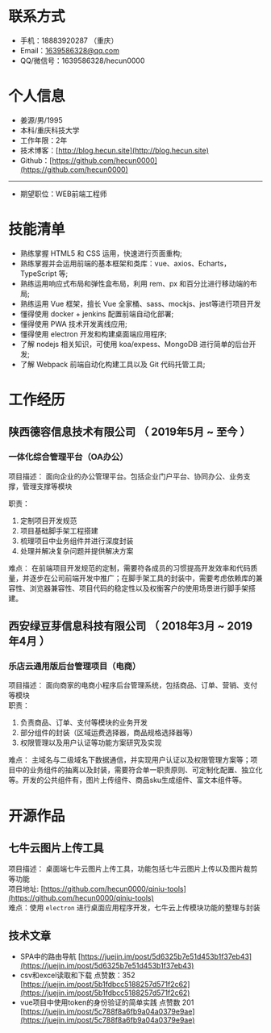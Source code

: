 
# 联系方式
- 手机：18883920287 （重庆）
- Email：1639586328@qq.com
- QQ/微信号：1639586328/hecun0000


# 个人信息

 - 姜源/男/1995 
 - 本科/重庆科技大学 
 - 工作年限：2年
 - 技术博客：[http://blog.hecun.site](http://blog.hecun.site)
 - Github：[https://github.com/hecun0000](https://github.com/hecun0000)                          
  
*** 
 - 期望职位：WEB前端工程师

# 技能清单

- 熟练掌握 HTML5 和 CSS 运用，快速进⾏页面重构;  
- 熟练掌握并会运用前端的基本框架和类库：vue、axios、Echarts，TypeScript 等;  
- 熟练运⽤响应式布局和弹性盒布局，利⽤ rem、px 和百分比进行移动端的布局;  
- 熟练运⽤ Vue 框架，擅⻓ Vue 全家桶、sass、mockjs、jest等进行项目开发  
- 懂得使用 docker + jenkins 配置前端自动化部署;  
- 懂得使用 PWA 技术开发离线应用;  
- 懂得使用 electron 开发和构建桌面端应用程序;  
- 了解 nodejs 相关知识，可使用 koa/expess、MongoDB 进行简单的后台开发; 
- 了解 Webpack 前端自动化构建工具以及 Git 代码托管工具;  



# 工作经历

## 陕西德容信息技术有限公司 （ 2019年5月 ~ 至今 ）

### 一体化综合管理平台（OA办公）   

项目描述： 面向企业的办公管理平台。包括企业门户平台、协同办公、业务支撑，管理支撑等模块   

职责：
1. 定制项目开发规范
2. 项目基础脚手架工程搭建  
3. 梳理项目中业务组件并进行深度封装  
4. 处理并解决复杂问题并提供解决方案

难点： 在前端项目开发规范的定制，需要符各成员的习惯提高开发效率和代码质量，并逐步在公司前端开发中推广；在脚手架工具的封装中，需要考虑依赖库的兼容性、浏览器兼容性、项目代码的稳定性以及权衡客户的使用场景进行脚手架搭建。



## 西安绿豆芽信息科技有限公司 （ 2018年3月 ~ 2019年4月 ）

### 乐店云通用版后台管理项目（电商）   

项目描述： 面向商家的电商小程序后台管理系统，包括商品、订单、营销、支付等模块    
职责： 

1. 负责商品、订单、支付等模块的业务开发
2. 部分组件的封装（区域运费选择器，商品规格选择器等）
3. 权限管理以及用户认证等功能方案研究及实现  

难点： 主域名与二级域名下数据通信，并实现用户认证以及权限管理方案等；项目中的业务组件的抽离以及封装，需要符合单一职责原则、可定制化配置、独立化等。开发的公共组件有，图片上传组件、商品sku生成组件、富文本组件等。



# 开源作品

## 七牛云图片上传工具

项目描述： 桌面端七牛云图片上传工具，功能包括七牛云图片上传以及图片裁剪等功能   
项目地址: [https://github.com/hecun0000/qiniu-tools](https://github.com/hecun0000/qiniu-tools)   
难点：使用 `electron` 进行桌面应用程序开发，七牛云上传模块功能的整理与封装


## 技术文章
- SPA中的路由导航 [https://juejin.im/post/5d6325b7e51d453b1f37eb43](https://juejin.im/post/5d6325b7e51d453b1f37eb43)  
- csv和excel读取和下载  点赞数：352     [https://juejin.im/post/5b1fdbcc5188257d571f2c62](https://juejin.im/post/5b1fdbcc5188257d571f2c62)   
- vue项目中使用token的身份验证的简单实践 点赞数 201 [https://juejin.im/post/5c788f8a6fb9a04a0379e9ae](https://juejin.im/post/5c788f8a6fb9a04a0379e9ae)  
      
